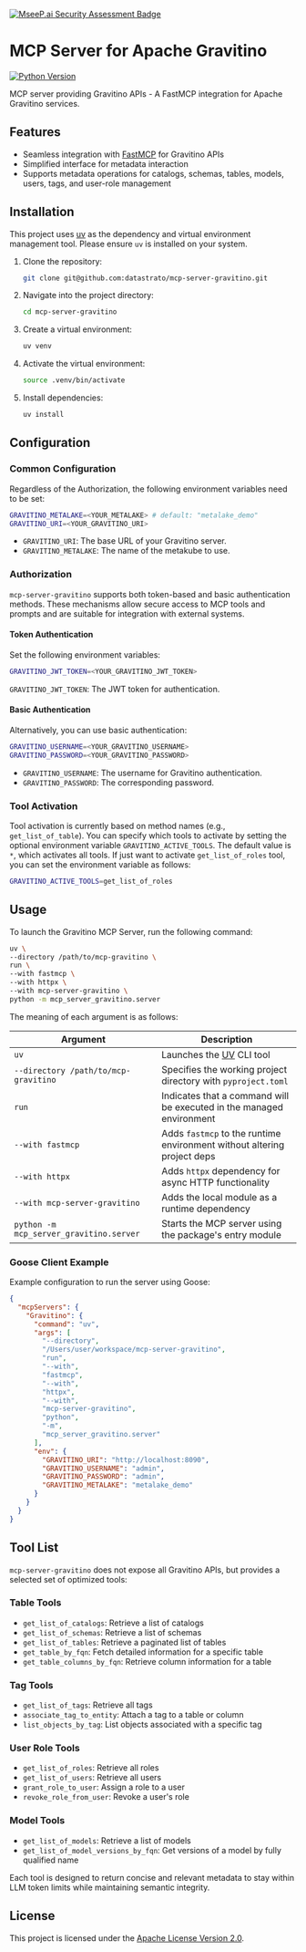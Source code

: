 [![MseeP.ai Security Assessment Badge](https://mseep.net/pr/datastrato-mcp-server-gravitino-badge.png)](https://mseep.ai/app/datastrato-mcp-server-gravitino)

# MCP Server for Apache Gravitino

[![Python Version](https://img.shields.io/badge/python-3.10+-blue.svg)](https://www.python.org/downloads/)

MCP server providing Gravitino APIs - A FastMCP integration for Apache Gravitino services.

## Features

* Seamless integration with [FastMCP](https://github.com/jlowin/fastmcp) for Gravitino APIs
* Simplified interface for metadata interaction
* Supports metadata operations for catalogs, schemas, tables, models, users, tags, and user-role management

## Installation

This project uses [uv](https://github.com/astral-sh/uv) as the dependency and virtual environment management tool. Please ensure `uv` is installed on your system.

1. Clone the repository:

   ```bash
   git clone git@github.com:datastrato/mcp-server-gravitino.git
   ```

2. Navigate into the project directory:

   ```bash
   cd mcp-server-gravitino
   ```

3. Create a virtual environment:

   ```bash
   uv venv
   ```

4. Activate the virtual environment:

   ```bash
   source .venv/bin/activate
   ```

5. Install dependencies:

   ```bash
   uv install
   ```

## Configuration

### Common Configuration

Regardless of the Authorization, the following environment variables need to be set:

```bash
GRAVITINO_METALAKE=<YOUR_METALAKE> # default: "metalake_demo"
GRAVITINO_URI=<YOUR_GRAVITINO_URI>
```

* `GRAVITINO_URI`: The base URL of your Gravitino server.
* `GRAVITINO_METALAKE`: The name of the metakube to use.

### Authorization

`mcp-server-gravitino` supports both token-based and basic authentication methods. These mechanisms allow secure access to MCP tools and prompts and are suitable for integration with external systems.

#### Token Authentication

Set the following environment variables:

```bash
GRAVITINO_JWT_TOKEN=<YOUR_GRAVITINO_JWT_TOKEN>
```

`GRAVITINO_JWT_TOKEN`: The JWT token for authentication.

#### Basic Authentication

Alternatively, you can use basic authentication:

```bash
GRAVITINO_USERNAME=<YOUR_GRAVITINO_USERNAME>
GRAVITINO_PASSWORD=<YOUR_GRAVITINO_PASSWORD>
```

* `GRAVITINO_USERNAME`: The username for Gravitino authentication.
* `GRAVITINO_PASSWORD`: The corresponding password.

### Tool Activation

Tool activation is currently based on method names (e.g., `get_list_of_table`). You can specify which tools to activate by setting the optional environment variable `GRAVITINO_ACTIVE_TOOLS`. The default value is `*`, which activates all tools. If just want to activate `get_list_of_roles` tool, you can set the environment variable as follows:

```bash
GRAVITINO_ACTIVE_TOOLS=get_list_of_roles
```

## Usage

To launch the Gravitino MCP Server, run the following command:

```bash
uv \
--directory /path/to/mcp-gravitino \
run \
--with fastmcp \
--with httpx \
--with mcp-server-gravitino \
python -m mcp_server_gravitino.server
```

The meaning of each argument is as follows:

| Argument                                | Description                                                             |
| --------------------------------------- | ----------------------------------------------------------------------- |
| `uv`                                    | Launches the [UV](https://github.com/astral-sh/uv) CLI tool             |
| `--directory /path/to/mcp-gravitino`    | Specifies the working project directory with `pyproject.toml`           |
| `run`                                   | Indicates that a command will be executed in the managed environment    |
| `--with fastmcp`                        | Adds `fastmcp` to the runtime environment without altering project deps |
| `--with httpx`                          | Adds `httpx` dependency for async HTTP functionality                    |
| `--with mcp-server-gravitino`           | Adds the local module as a runtime dependency                           |
| `python -m mcp_server_gravitino.server` | Starts the MCP server using the package's entry module                  |

### Goose Client Example

Example configuration to run the server using Goose:

```json
{
  "mcpServers": {
    "Gravitino": {
      "command": "uv",
      "args": [
        "--directory",
        "/Users/user/workspace/mcp-server-gravitino",
        "run",
        "--with",
        "fastmcp",
        "--with",
        "httpx",
        "--with",
        "mcp-server-gravitino",
        "python",
        "-m",
        "mcp_server_gravitino.server"
      ],
      "env": {
        "GRAVITINO_URI": "http://localhost:8090",
        "GRAVITINO_USERNAME": "admin",
        "GRAVITINO_PASSWORD": "admin",
        "GRAVITINO_METALAKE": "metalake_demo"
      }
    }
  }
}
```

## Tool List

`mcp-server-gravitino` does not expose all Gravitino APIs, but provides a selected set of optimized tools:

### Table Tools

* `get_list_of_catalogs`: Retrieve a list of catalogs
* `get_list_of_schemas`: Retrieve a list of schemas
* `get_list_of_tables`: Retrieve a paginated list of tables
* `get_table_by_fqn`: Fetch detailed information for a specific table
* `get_table_columns_by_fqn`: Retrieve column information for a table

### Tag Tools

* `get_list_of_tags`: Retrieve all tags
* `associate_tag_to_entity`: Attach a tag to a table or column
* `list_objects_by_tag`: List objects associated with a specific tag

### User Role Tools

* `get_list_of_roles`: Retrieve all roles
* `get_list_of_users`: Retrieve all users
* `grant_role_to_user`: Assign a role to a user
* `revoke_role_from_user`: Revoke a user's role

### Model Tools

* `get_list_of_models`: Retrieve a list of models
* `get_list_of_model_versions_by_fqn`: Get versions of a model by fully qualified name

Each tool is designed to return concise and relevant metadata to stay within LLM token limits while maintaining semantic integrity.

## License

This project is licensed under the [Apache License Version 2.0](LICENSE).
